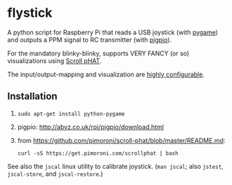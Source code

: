 # flystick

A python script for Raspberry Pi that reads a USB joystick
(with [pygame](http://www.pygame.org/)) and outputs a PPM signal to RC transmitter
(with [pigpio](http://abyz.co.uk/rpi/pigpio/python.html)).

For the mandatory blinky-blinky, supports VERY FANCY (or so) visualizations
using [Scroll pHAT](https://github.com/pimoroni/scroll-phat).

The input/output-mapping and visualization are [highly configurable](flystick_conf.py).

## Installation

1. `sudo apt-get install python-pygame`

2. pigpio: http://abyz.co.uk/rpi/pigpio/download.html

3. from https://github.com/pimoroni/scroll-phat/blob/master/README.md:

   `curl -sS https://get.pimoroni.com/scrollphat | bash`

See also the `jscal` linux utility to calibrate joystick. (`man jscal`;
also `jstest`, `jscal-store`, and `jscal-restore`.)
